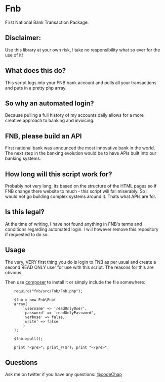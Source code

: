 Fnb
===

First National Bank Transaction Package.

## Disclaimer:

Use this library at your own risk, I take no responsibility what so ever for the use of it!

## What does this do?

This script logs into your FNB bank account and pulls all your transactions and puts in a pretty php array.

## So why an automated login?

Because pulling a full history of my accounts daily allows for a more creative approach to banking and invoicing.

## FNB, please build an API

First national bank was announced the most innovative bank in the world. The next step in the banking evolution would be to have APIs built into our banking systems.

## How long will this script work for?

Probably not very long, its based on the structure of the HTML pages so if FNB change there website to much - this script will fail miserably. So I would not go building complex systems around it. Thats what APIs are for.

## Is this legal?

At the time of writing, I have not found anything in FNB's terms and conditions regarding automated login. I will however remove this repository if requested to do so.

## Usage

The very, VERY first thing you do is login to FNB as per usual and create a second READ ONLY user for use with this script. The reasons for this are obvious.

Then use [composer](http://getcomposer.org) to install it or simply include the file somewhere:

```
    require("fnb/src/Fnb/Fnb.php");

    $fnb = new Fnb\Fnb(
    array(
        'username' => 'readOnlyUser',
        'password' => 'readOnlyPassword',
        'verbose' => false,
        'write' => false
        )
    );

    $fnb->pull();

    print "<pre>"; print_r($r); print "</pre>";

```

## Questions

Ask me on twitter if you have any questions: [@codeChap](http://twitter.com/codechap)